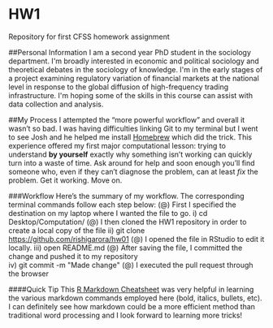 # HW1
Repository for first CFSS homework assignment

##Personal Information
I am a second year PhD student in the sociology department. I'm broadly interested in economic and political sociology and theoretical debates in the sociology of knowledge. I'm in the early stages of a project examining regulatory variation of financial markets at the national level in response to the global diffusion of high-frequency trading infrastructure. I'm hoping some of the skills in this course can assist with data collection and analysis. 

##My Process
I attempted the “more powerful workflow” and overall it wasn’t so bad. I was having difficulties linking Git to my terminal but I went to see Josh and he helped me install [Homebrew](http://brew.sh/index.html) which did the trick. This experience offered my first major computational lesson: trying to understand **by yourself** exactly why something isn’t working can quickly turn into a waste of time. Ask around for help and soon enough you’ll find someone who, even if they can’t diagnose the problem, can at least *fix* the problem. Get it working. Move on. 

###Workflow
Here’s the summary of my workflow. The corresponding terminal commands follow each step below: 
(@) First I specified the destination on my laptop where I wanted the file to go.
i) cd Desktop/Computation/
(@) I then cloned the HW1 repository in order to create a local copy of the file
ii) git clone https://github.com/rishigarora/hw01
(@) I opened the file in RStudio to edit it locally.
iii) open README.md
(@) After saving the file, I committed the change and pushed it to my repository  
iv) git commit -m "Made change"
(@) I executed the pull request through the browser

####Quick Tip
This [R Markdown Cheatsheet](https://www.rstudio.com/wp-content/uploads/2016/03/rmarkdown-cheatsheet-2.0.pdf) was very helpful in learning the various markdown commands employed here (bold, italics, bullets, etc). I can definitely see how markdown could be a more efficient method than traditional word processing and I look forward to learning more tricks!

